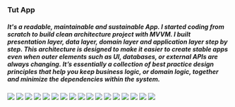 ### Tut App
##### It's a readable, maintainable and sustainable App. I started coding from scratch to build clean architecture project with MVVM. I built presentation layer, data layer, domain layer and application layer step by step. This architecture is designed to make it easier to create stable apps even when outer elements such as UI, databases, or external APIs are always changing. It’s essentially a collection of best practice design principles that help you keep business logic, or domain logic, together and minimize the dependencies within the system. 


<img src="https://github.com/alielbanna/flutter_advanced/blob/master/iPhone%206_7_8%20%E2%80%93%20.png"/>
<img src="https://github.com/alielbanna/flutter_advanced/blob/master/iPhone%206_7_8%20%E2%80%93%2017.png"/>
<img src="https://github.com/alielbanna/flutter_advanced/blob/master/iPhone%206_7_8%20%E2%80%93%20.png"/>
<img src="https://github.com/alielbanna/flutter_advanced/blob/master/iPhone%206_7_8%20%E2%80%93%20.png"/>
<img src="https://github.com/alielbanna/flutter_advanced/blob/master/iPhone%206_7_8%20%E2%80%93%20.png"/>
<img src="https://github.com/alielbanna/flutter_advanced/blob/master/iPhone%206_7_8%20%E2%80%93%20.png"/>
<img src="https://github.com/alielbanna/flutter_advanced/blob/master/iPhone%206_7_8%20%E2%80%93%20.png"/>
<img src="https://github.com/alielbanna/flutter_advanced/blob/master/iPhone%206_7_8%20%E2%80%93%20.png"/>
<img src="https://github.com/alielbanna/flutter_advanced/blob/master/iPhone%206_7_8%20%E2%80%93%20.png"/>
<img src="https://github.com/alielbanna/flutter_advanced/blob/master/iPhone%206_7_8%20%E2%80%93%20.png"/>
<img src="https://github.com/alielbanna/flutter_advanced/blob/master/iPhone%206_7_8%20%E2%80%93%20.png"/>
<img src="https://github.com/alielbanna/flutter_advanced/blob/master/iPhone%206_7_8%20%E2%80%93%20.png"/>
<img src="https://github.com/alielbanna/flutter_advanced/blob/master/iPhone%206_7_8%20%E2%80%93%20.png"/>
<img src="https://github.com/alielbanna/flutter_advanced/blob/master/iPhone%206_7_8%20%E2%80%93%20.png"/>
<img src="https://github.com/alielbanna/flutter_advanced/blob/master/iPhone%206_7_8%20%E2%80%93%20.png"/>
<img src="https://github.com/alielbanna/flutter_advanced/blob/master/iPhone%206_7_8%20%E2%80%93%20.png"/>
<img src="https://github.com/alielbanna/flutter_advanced/blob/master/iPhone%206_7_8%20%E2%80%93%20.png"/>


